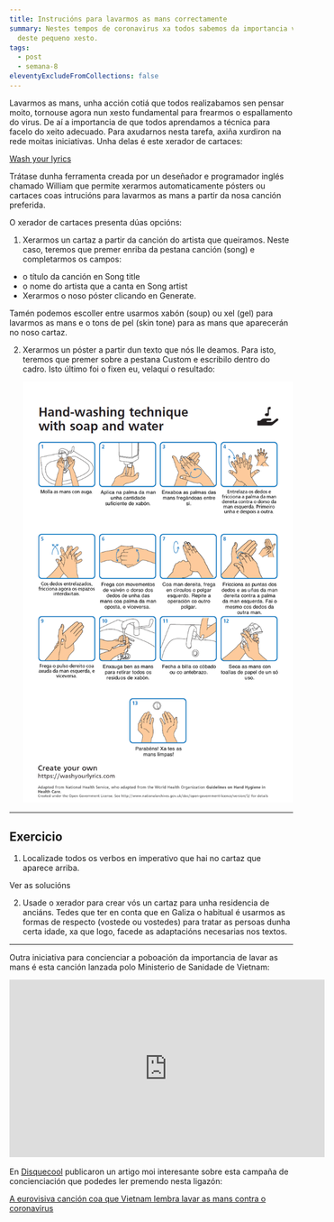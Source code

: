 ```yaml
---
title: Instrucións para lavarmos as mans correctamente
summary: Nestes tempos de coronavirus xa todos sabemos da importancia vital
  deste pequeno xesto.
tags:
  - post
  - semana-8
eleventyExcludeFromCollections: false
---
```

Lavarmos as mans, unha acción cotiá que todos realizabamos sen pensar moito, tornouse agora nun xesto fundamental para frearmos o espallamento do virus. De aí a importancia de que todos aprendamos a técnica para facelo do xeito adecuado. Para axudarnos nesta tarefa, axiña xurdiron na rede moitas iniciativas. Unha delas é este xerador de cartaces:

[Wash your lyrics](https://washyourlyrics.com/)

Trátase dunha ferramenta creada por un deseñador e programador inglés chamado William que permite xerarmos automaticamente pósters ou cartaces coas intrucións para lavarmos as mans a partir da nosa canción preferida.

O xerador de cartaces presenta dúas opcións:

1. Xerarmos un cartaz a partir da canción do artista que queiramos. Neste caso, teremos que premer enriba da pestana canción (song) e completarmos os campos: 

* o título da canción en Song title 
* o nome do artista que a canta en Song artist
* Xerarmos o noso póster clicando en Generate.

Tamén podemos escoller entre usarmos xabón (soup) ou xel (gel) para lavarmos as mans e o tons de pel (skin tone) para as mans que aparecerán no noso cartaz. 

2. Xerarmos un póster a partir dun texto que nós lle deamos. Para isto, teremos que premer sobre a pestana Custom e escribilo dentro do cadro.  Isto último foi o fixen eu, velaquí o resultado: 

   ![imaxe](/static/img/cartaz-lavado-mans.png)

- - -

## Exercicio

1. Localizade todos os verbos en imperativo que hai no cartaz que aparece arriba.

<e-validate>Ver as solucións</e-validate>

2. Usade o xerador para crear vós un cartaz para unha residencia de anciáns. Tedes que ter en conta que en Galiza o habitual é usarmos as formas de respecto (vostede ou vostedes) para tratar as persoas dunha certa idade, xa que logo, facede as adaptacións necesarias nos textos.

- - -

Outra iniciativa para concienciar a poboación da importancia de lavar as mans é esta canción lanzada polo Ministerio de Sanidade de Vietnam: 

<iframe width="560" height="315" src="https://www.youtube.com/embed/BtulL3oArQw" frameborder="0" allow="accelerometer; autoplay; encrypted-media; gyroscope; picture-in-picture" allowfullscreen></iframe>

En [Disquecool](https://www.disquecool.com/) publicaron un artigo moi interesante sobre esta campaña de concienciación que podedes ler premendo nesta ligazón:

[A eurovisiva canción coa que Vietnam lembra lavar as mans contra o coronavirus](https://www.disquecool.com/2020/03/16/a-eurovisiva-cancion-coa-que-vietnam-lembra-lavar-as-mans-contra-o-coronavirus/)